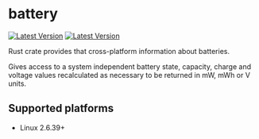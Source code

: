 # battery

[![Latest Version](https://img.shields.io/crates/v/battery.svg)](https://crates.io/crates/battery)
[![Latest Version](https://docs.rs/battery/badge.svg)](https://docs.rs/battery)

Rust crate provides that cross-platform information about batteries.

Gives access to a system independent battery state, capacity, charge and voltage values
recalculated as necessary to be returned in mW, mWh or V units.

## Supported platforms

* Linux 2.6.39+
